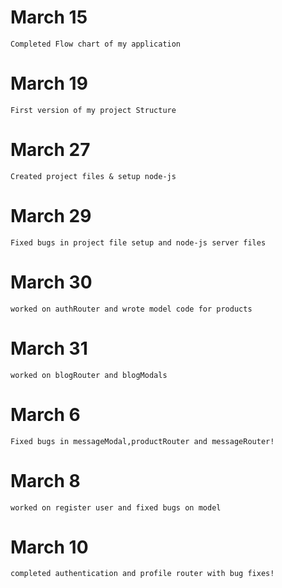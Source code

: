 # March 15
    Completed Flow chart of my application

# March 19 
    First version of my project Structure

# March 27
    Created project files & setup node-js

# March 29
    Fixed bugs in project file setup and node-js server files

# March 30
    worked on authRouter and wrote model code for products

# March 31
    worked on blogRouter and blogModals

# March 6
    Fixed bugs in messageModal,productRouter and messageRouter!

# March 8
    worked on register user and fixed bugs on model

# March 10
    completed authentication and profile router with bug fixes!
